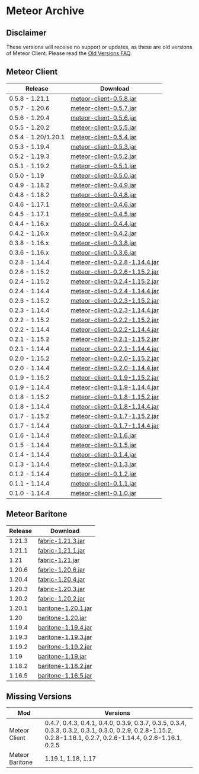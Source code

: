 # Meteor Archive



## Disclaimer

These versions will receive no support or updates, as these are old versions of Meteor Client. Please read the [Old Versions FAQ](https://meteorclient.com/faq/old-versions).

## Meteor Client

| Release             | Download                                                                                                                                   |
|---------------------|--------------------------------------------------------------------------------------------------------------------------------------------|
| 0.5.8 - 1.21.1      | [meteor-client-0.5.8.jar](https://raw.githubusercontent.com/galaxy13-lab/meteor-archive-Meteor-Baritone/master/files/meteor-client/meteor-client-0.5.8.jar)               |
| 0.5.7 - 1.20.6      | [meteor-client-0.5.7.jar](https://raw.githubusercontent.com/galaxy13-lab/meteor-archive-Meteor-Baritone/master/files/meteor-client/meteor-client-0.5.7.jar)               |
| 0.5.6 - 1.20.4      | [meteor-client-0.5.6.jar](https://raw.githubusercontent.com/galaxy13-lab/meteor-archive-Meteor-Baritone/master/files/meteor-client/meteor-client-0.5.6.jar)               |
| 0.5.5 - 1.20.2      | [meteor-client-0.5.5.jar](https://raw.githubusercontent.com/galaxy13-lab/meteor-archive-Meteor-Baritone/master/files/meteor-client/meteor-client-0.5.5.jar)               |
| 0.5.4 - 1.20/1.20.1 | [meteor-client-0.5.4.jar](https://raw.githubusercontent.com/galaxy13-lab/meteor-archive-Meteor-Baritone/master/files/meteor-client/meteor-client-0.5.4.jar)               |
| 0.5.3 - 1.19.4      | [meteor-client-0.5.3.jar](https://raw.githubusercontent.com/galaxy13-lab/meteor-archive-Meteor-Baritone/master/files/meteor-client/meteor-client-0.5.3.jar)               |
| 0.5.2 - 1.19.3      | [meteor-client-0.5.2.jar](https://raw.githubusercontent.com/galaxy13-lab/meteor-archive-Meteor-Baritone/master/files/meteor-client/meteor-client-0.5.2.jar)               |
| 0.5.1 - 1.19.2      | [meteor-client-0.5.1.jar](https://raw.githubusercontent.com/galaxy13-lab/meteor-archive-Meteor-Baritone/master/files/meteor-client/meteor-client-0.5.1.jar)               |
| 0.5.0 - 1.19        | [meteor-client-0.5.0.jar](https://raw.githubusercontent.com/galaxy13-lab/meteor-archive-Meteor-Baritone/master/files/meteor-client/meteor-client-0.5.0.jar)               |
| 0.4.9 - 1.18.2      | [meteor-client-0.4.9.jar](https://raw.githubusercontent.com/galaxy13-lab/meteor-archive-Meteor-Baritone/master/files/meteor-client/meteor-client-0.4.9.jar)               |
| 0.4.8 - 1.18.2      | [meteor-client-0.4.8.jar](https://raw.githubusercontent.com/galaxy13-lab/meteor-archive-Meteor-Baritone/master/files/meteor-client/meteor-client-0.4.8.jar)               |
| 0.4.6 - 1.17.1      | [meteor-client-0.4.6.jar](https://raw.githubusercontent.com/galaxy13-lab/meteor-archive-Meteor-Baritone/master/files/meteor-client/meteor-client-0.4.6.jar)               |
| 0.4.5 - 1.17.1      | [meteor-client-0.4.5.jar](https://raw.githubusercontent.com/galaxy13-lab/meteor-archive-Meteor-Baritone/master/files/meteor-client/meteor-client-0.4.5.jar)               |
| 0.4.4 - 1.16.x      | [meteor-client-0.4.4.jar](https://raw.githubusercontent.com/galaxy13-lab/meteor-archive-Meteor-Baritone/master/files/meteor-client/meteor-client-0.4.4.jar)               |
| 0.4.2 - 1.16.x      | [meteor-client-0.4.2.jar](https://raw.githubusercontent.com/galaxy13-lab/meteor-archive-Meteor-Baritone/master/files/meteor-client/meteor-client-0.4.2.jar)               |
| 0.3.8 - 1.16.x      | [meteor-client-0.3.8.jar](https://raw.githubusercontent.com/galaxy13-lab/meteor-archive-Meteor-Baritone/master/files/meteor-client/meteor-client-0.3.8.jar)               |
| 0.3.6 - 1.16.x      | [meteor-client-0.3.6.jar](https://raw.githubusercontent.com/galaxy13-lab/meteor-archive-Meteor-Baritone/master/files/meteor-client/meteor-client-0.3.6.jar)               |
| 0.2.8 - 1.14.4      | [meteor-client-0.2.8-1.14.4.jar](https://raw.githubusercontent.com/galaxy13-lab/meteor-archive-Meteor-Baritone/master/files/meteor-client/meteor-client-0.2.8-1.14.4.jar) |
| 0.2.6 - 1.15.2      | [meteor-client-0.2.6-1.15.2.jar](https://raw.githubusercontent.com/galaxy13-lab/meteor-archive-Meteor-Baritone/master/files/meteor-client/meteor-client-0.2.6-1.15.2.jar) |
| 0.2.4 - 1.15.2      | [meteor-client-0.2.4-1.15.2.jar](https://raw.githubusercontent.com/galaxy13-lab/meteor-archive-Meteor-Baritone/master/files/meteor-client/meteor-client-0.2.4-1.15.2.jar) |
| 0.2.4 - 1.14.4      | [meteor-client-0.2.4-1.14.4.jar](https://raw.githubusercontent.com/galaxy13-lab/meteor-archive-Meteor-Baritone/master/files/meteor-client/meteor-client-0.2.4-1.14.4.jar) |
| 0.2.3 - 1.15.2      | [meteor-client-0.2.3-1.15.2.jar](https://raw.githubusercontent.com/galaxy13-lab/meteor-archive-Meteor-Baritone/master/files/meteor-client/meteor-client-0.2.3-1.15.2.jar) |
| 0.2.3 - 1.14.4      | [meteor-client-0.2.3-1.14.4.jar](https://raw.githubusercontent.com/galaxy13-lab/meteor-archive-Meteor-Baritone/master/files/meteor-client/meteor-client-0.2.3-1.14.4.jar) |
| 0.2.2 - 1.15.2      | [meteor-client-0.2.2-1.15.2.jar](https://raw.githubusercontent.com/galaxy13-lab/meteor-archive-Meteor-Baritone/master/files/meteor-client/meteor-client-0.2.2-1.15.2.jar) |
| 0.2.2 - 1.14.4      | [meteor-client-0.2.2-1.14.4.jar](https://raw.githubusercontent.com/galaxy13-lab/meteor-archive-Meteor-Baritone/master/files/meteor-client/meteor-client-0.2.2-1.14.4.jar) |
| 0.2.1 - 1.15.2      | [meteor-client-0.2.1-1.15.2.jar](https://raw.githubusercontent.com/galaxy13-lab/meteor-archive-Meteor-Baritone/master/files/meteor-client/meteor-client-0.2.1-1.15.2.jar) |
| 0.2.1 - 1.14.4      | [meteor-client-0.2.1-1.14.4.jar](https://raw.githubusercontent.com/galaxy13-lab/meteor-archive-Meteor-Baritone/master/files/meteor-client/meteor-client-0.2.1-1.14.4.jar) |
| 0.2.0 - 1.15.2      | [meteor-client-0.2.0-1.15.2.jar](https://raw.githubusercontent.com/galaxy13-lab/meteor-archive-Meteor-Baritone/master/files/meteor-client/meteor-client-0.2.0-1.15.2.jar) |
| 0.2.0 - 1.14.4      | [meteor-client-0.2.0-1.14.4.jar](https://raw.githubusercontent.com/galaxy13-lab/meteor-archive-Meteor-Baritone/master/files/meteor-client/meteor-client-0.2.0-1.14.4.jar) |
| 0.1.9 - 1.15.2      | [meteor-client-0.1.9-1.15.2.jar](https://raw.githubusercontent.com/galaxy13-lab/meteor-archive-Meteor-Baritone/master/files/meteor-client/meteor-client-0.1.9-1.15.2.jar) |
| 0.1.9 - 1.14.4      | [meteor-client-0.1.9-1.14.4.jar](https://raw.githubusercontent.com/galaxy13-lab/meteor-archive-Meteor-Baritone/master/files/meteor-client/meteor-client-0.1.9-1.14.4.jar) |
| 0.1.8 - 1.15.2      | [meteor-client-0.1.8-1.15.2.jar](https://raw.githubusercontent.com/galaxy13-lab/meteor-archive-Meteor-Baritone/master/files/meteor-client/meteor-client-0.1.8-1.15.2.jar) |
| 0.1.8 - 1.14.4      | [meteor-client-0.1.8-1.14.4.jar](https://raw.githubusercontent.com/galaxy13-lab/meteor-archive-Meteor-Baritone/master/files/meteor-client/meteor-client-0.1.8-1.14.4.jar) |
| 0.1.7 - 1.15.2      | [meteor-client-0.1.7-1.15.2.jar](https://raw.githubusercontent.com/galaxy13-lab/meteor-archive-Meteor-Baritone/master/files/meteor-client/meteor-client-0.1.7-1.15.2.jar) |
| 0.1.7 - 1.14.4      | [meteor-client-0.1.7-1.14.4.jar](https://raw.githubusercontent.com/galaxy13-lab/meteor-archive-Meteor-Baritone/master/files/meteor-client/meteor-client-0.1.7-1.14.4.jar) |
| 0.1.6 - 1.14.4      | [meteor-client-0.1.6.jar](https://raw.githubusercontent.com/galaxy13-lab/meteor-archive-Meteor-Baritone/master/files/meteor-client/meteor-client-0.1.6.jar)               |
| 0.1.5 - 1.14.4      | [meteor-client-0.1.5.jar](https://raw.githubusercontent.com/galaxy13-lab/meteor-archive-Meteor-Baritone/master/files/meteor-client/meteor-client-0.1.5.jar)               |
| 0.1.4 - 1.14.4      | [meteor-client-0.1.4.jar](https://raw.githubusercontent.com/galaxy13-lab/meteor-archive-Meteor-Baritone/master/files/meteor-client/meteor-client-0.1.4.jar)               |
| 0.1.3 - 1.14.4      | [meteor-client-0.1.3.jar](https://raw.githubusercontent.com/galaxy13-lab/meteor-archive-Meteor-Baritone/master/files/meteor-client/meteor-client-0.1.3.jar)               |
| 0.1.2 - 1.14.4      | [meteor-client-0.1.2.jar](https://raw.githubusercontent.com/galaxy13-lab/meteor-archive-Meteor-Baritone/master/files/meteor-client/meteor-client-0.1.2.jar)               |
| 0.1.1 - 1.14.4      | [meteor-client-0.1.1.jar](https://raw.githubusercontent.com/galaxy13-lab/meteor-archive-Meteor-Baritone/master/files/meteor-client/meteor-client-0.1.1.jar)               |
| 0.1.0 - 1.14.4      | [meteor-client-0.1.0.jar](https://raw.githubusercontent.com/galaxy13-lab/meteor-archive-Meteor-Baritone/master/files/meteor-client/meteor-client-0.1.0.jar)               |

## Meteor Baritone

| Release | Download                                                                                                                          |
|---------|-----------------------------------------------------------------------------------------------------------------------------------|
| 1.21.3   | [fabric-1.21.3.jar](https://raw.githubusercontent.com/galaxy13-lab/meteor-archive-Meteor-Baritone/master/files/baritone/fabric-1.21.3.jar) |
| 1.21.1   | [fabric-1.21.1.jar](https://raw.githubusercontent.com/galaxy13-lab/meteor-archive-Meteor-Baritone/master/files/baritone/fabric-1.21.1.jar) |
| 1.21    | [fabric-1.21.jar](https://raw.githubusercontent.com/galaxy13-lab/meteor-archive-Meteor-Baritone/master/files/baritone/fabric-1.21.jar) |
| 1.20.6   | [fabric-1.20.6.jar](https://raw.githubusercontent.com/galaxy13-lab/meteor-archive-Meteor-Baritone/master/files/baritone/fabric-1.20.6.jar) |
| 1.20.4   | [fabric-1.20.4.jar](https://raw.githubusercontent.com/galaxy13-lab/meteor-archive-Meteor-Baritone/master/files/baritone/fabric-1.20.4.jar) |
| 1.20.3   | [fabric-1.20.3.jar](https://raw.githubusercontent.com/galaxy13-lab/meteor-archive-Meteor-Baritone/master/files/baritone/fabric-1.20.3.jar) |
| 1.20.2  | [fabric-1.20.2.jar](https://raw.githubusercontent.com/galaxy13-lab/meteor-archive-Meteor-Baritone/master/files/baritone/fabric-1.20.2.jar)     |
| 1.20.1  | [baritone-1.20.1.jar](https://raw.githubusercontent.com/galaxy13-lab/meteor-archive-Meteor-Baritone/master/files/baritone/baritone-1.20.1.jar) |
| 1.20    | [baritone-1.20.jar](https://raw.githubusercontent.com/galaxy13-lab/meteor-archive-Meteor-Baritone/master/files/baritone/baritone-1.20.jar)     |
| 1.19.4  | [baritone-1.19.4.jar](https://raw.githubusercontent.com/galaxy13-lab/meteor-archive-Meteor-Baritone/master/files/baritone/baritone-1.19.4.jar) |
| 1.19.3  | [baritone-1.19.3.jar](https://raw.githubusercontent.com/galaxy13-lab/meteor-archive-Meteor-Baritone/master/files/baritone/baritone-1.19.3.jar) |
| 1.19.2  | [baritone-1.19.2.jar](https://raw.githubusercontent.com/galaxy13-lab/meteor-archive-Meteor-Baritone/master/files/baritone/baritone-1.19.2.jar) |
| 1.19    | [baritone-1.19.jar](https://raw.githubusercontent.com/galaxy13-lab/meteor-archive-Meteor-Baritone/master/files/baritone/baritone-1.19.jar)     |
| 1.18.2  | [baritone-1.18.2.jar](https://raw.githubusercontent.com/galaxy13-lab/meteor-archive-Meteor-Baritone/master/files/baritone/baritone-1.18.2.jar) |
| 1.16.5  | [baritone-1.16.5.jar](https://raw.githubusercontent.com/galaxy13-lab/meteor-archive-Meteor-Baritone/master/files/baritone/baritone-1.16.5.jar) |

## Missing Versions

| Mod             | Versions                                                                                                                                                        |
|-----------------|-----------------------------------------------------------------------------------------------------------------------------------------------------------------|
| Meteor Client   | 0.4.7, 0.4.3, 0.4.1, 0.4.0, 0.3.9, 0.3.7, 0.3.5, 0.3.4, 0.3.3, 0.3.2, 0.3.1, 0.3.0, 0.2.9, 0.2.8-1.15.2, 0.2.8-1.16.1, 0.2.7, 0.2.6-1.14.4, 0.2.6-1.16.1, 0.2.5 |                                                                                          |
| Meteor Baritone | 1.19.1, 1.18, 1.17                                                                                                                   |

